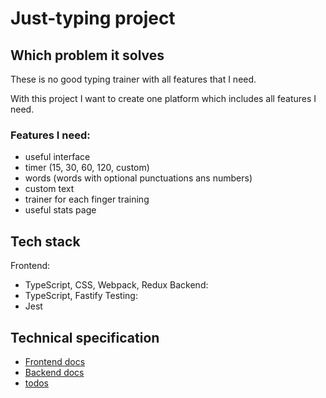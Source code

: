 # Just-typing project

## Which problem it solves

These is no good typing trainer with all features that I need.

With this project I want to create one platform which includes all features I need.

### Features I need:

- useful interface
- timer (15, 30, 60, 120, custom)
- words (words with optional punctuations ans numbers)
- custom text
- trainer for each finger training
- useful stats page

## Tech stack

Frontend:

- TypeScript, CSS, Webpack, Redux
  Backend:
- TypeScript, Fastify
  Testing:
- Jest

## Technical specification

- [Frontend docs](./tech-spec/frontend.md)
- [Backend docs](./tech-spec/backend.md)
- [todos](./tech-spec/todos.md)

